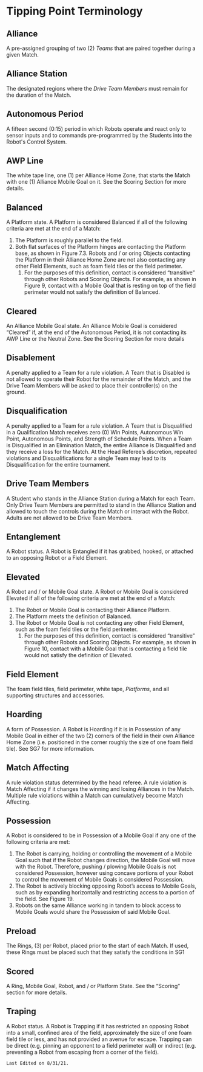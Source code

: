 # Tipping Point Terminology

## Alliance
A pre-assigned grouping of two (2) *Teams* that are paired together during a given Match.

## Alliance Station
The designated regions where the *Drive Team Members* must remain for the duration
of the Match. 

## Autonomous Period
A fifteen second (0:15) period in which Robots operate and react only to sensor inputs and to commands pre-programmed by the Students into the Robot's Control System. 

## AWP Line
The white tape line, one (1) per Alliance Home Zone, that starts the Match with one (1) Alliance Mobile Goal on it.  See the Scoring Section for more details.

## Balanced
A Platform state.  A Platform is considered Balanced if all of the following criteria are met at the end of a Match: 
    
1. The Platform is roughly parallel to the field.
2. Both flat surfaces of the Platform hinges are contacting the Platform base, as shown in Figure 7.3. Robots and / or oring Objects contacting the Platform in their Alliance Home Zone are not also contacting any other Field Elements, such as foam field tiles or the field perimeter.
    1. For the purposes of this definition, contact is considered “transitive” through other Robots and Scoring Objects.  For example, as shown in Figure 9, contact with a Mobile Goal that is resting on top of the field perimeter would not satisfy the definition of Balanced.

## Cleared
An Alliance Mobile Goal state.  An Alliance Mobile Goal is considered “Cleared” if, at the end of the Autonomous Period, it is not contacting its AWP Line or the Neutral Zone.  See the Scoring Section for more details

## Disablement
A penalty applied to a Team for a rule violation. A Team that is Disabled is not allowed to
operate their Robot for the remainder of the Match, and the Drive Team Members will be asked to place
their controller(s) on the ground.

## Disqualification
A penalty applied to a Team for a rule violation. A Team that is Disqualified in a Qualification Match receives zero (0) Win Points, Autonomous Win Point, Autonomous Points, and Strength of
Schedule Points. When a Team is Disqualified in an Elimination Match, the entire Alliance is Disqualified
and they receive a loss for the Match. At the Head Referee’s discretion, repeated violations and Disqualifications for a single Team may lead to its Disqualification for the entire tournament.

## Drive Team Members
A Student who stands in the Alliance Station during a Match for each Team. Only Drive Team Members are permitted to stand in the Alliance Station and allowed to touch the controls during the Match or interact with the Robot. Adults are not allowed to be Drive Team Members.

## Entanglement
A Robot status. A Robot is Entangled if it has grabbed, hooked, or attached to an
opposing Robot or a Field Element.

## Elevated
A Robot and / or Mobile Goal state.  A Robot or Mobile Goal is considered Elevated if all of the following criteria are met at the end of a Match:

1. The Robot or Mobile Goal is contacting their Alliance Platform.
2. The Platform meets the definition of Balanced.  
3. The Robot or Mobile Goal is not contacting any other Field Element, such as the foam field tiles or the field perimeter.
    1. For the purposes of this definition, contact is considered “transitive” through other Robots and Scoring Objects.  For example, as shown in Figure 10, contact with a Mobile Goal that is contacting a field tile would not satisfy the definition of Elevated.

## Field Element
The foam field tiles, field perimeter, white tape, *Platforms*, and all supporting structures and accessories.

## Hoarding
A form of Possession. A Robot is Hoarding if it is in Possession of any Mobile Goal in either 
of the two (2) corners of the field in their own Alliance Home Zone (i.e. positioned in the corner roughly 
the size of one foam field tile). See SG7 for more information.

## Match Affecting
A rule violation status determined by the head referee. A rule violation is Match Affecting if it changes the winning and losing Alliances in the Match. Multiple rule violations within a Match can cumulatively become Match Affecting.

## Possession
A Robot is considered to be in Possession of a Mobile Goal if any one of the following criteria are met: 
    
1. The Robot is carrying, holding or controlling the movement of a Mobile Goal such that if the Robot changes direction, the Mobile Goal will move with the Robot. Therefore, pushing / plowing Mobile Goals is not considered Possession, however using concave portions of your Robot to control the movement of Mobile Goals is considered Possession.
2. The Robot is actively blocking opposing Robot’s access to Mobile Goals, such as by expanding horizontally and restricting access to a portion of the field. See Figure 19.
3. Robots on the same Alliance working in tandem to block access to Mobile Goals would share the Possession of said Mobile Goal.

## Preload
The Rings, (3) per Robot, placed prior to the start of each  Match. If used, these Rings must be placed such that they satisfy the conditions in SG1

## Scored
A Ring, Mobile Goal, Robot, and / or Platform State.  See the “Scoring” section for more details.

## Traping
A Robot status. A Robot is Trapping  if it has restricted an opposing Robot into a small, confined area of the field, approximately the size of one foam field tile or less, and has not provided an avenue for escape. Trapping  can be direct (e.g. pinning an opponent to a field perimeter wall) or indirect (e.g. preventing a Robot from escaping from a corner of the field).

```{important}
Last Edited on 8/31/21.
```